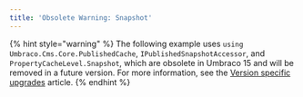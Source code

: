 ```yaml
---
title: 'Obsolete Warning: Snapshot'
---
```


{% hint style="warning" %}
The following example uses `using Umbraco.Cms.Core.PublishedCache`, `IPublishedSnapshotAccessor`, and `PropertyCacheLevel.Snapshot`, which are obsolete in Umbraco 15 and will be removed in a future version. For more information, see the [Version specific upgrades](../../fundamentals/setup/upgrading/version-specific/#umbraco-15) article.
{% endhint %}
